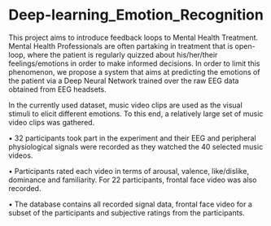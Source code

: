 # Deep-learning_Emotion_Recognition

This project aims to introduce feedback loops to Mental Health Treatment. Mental Health Professionals are often partaking in treatment that is open-loop, where the patient is regularly quizzed about his/her/their feelings/emotions in order to make informed decisions. In order to limit this phenomenon, we propose a system that aims at predicting the emotions of the patient via a Deep Neural Network trained over the raw EEG data obtained from EEG headsets.

In the currently used dataset, music video clips are used as the visual stimuli to elicit different emotions. To this end, a relatively large set of music video clips was gathered.

• 32 participants took part in the experiment and their EEG and peripheral physiological signals were recorded as they watched the 40 selected music videos.

• Participants rated each video in terms of arousal, valence, like/dislike, dominance and familiarity. For 22 participants, frontal face video was also recorded.

• The database contains all recorded signal data, frontal face video for a subset of the participants and subjective ratings from the participants.
